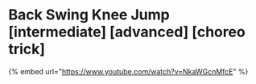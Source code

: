 # Back Swing Knee Jump \[intermediate] \[advanced] \[choreo trick]

{% embed url="https://www.youtube.com/watch?v=NkaWGcnMfcE" %}
